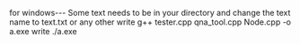 for windows---
Some text needs to be in your directory and change the text name to text.txt or any other
write g++ tester.cpp qna_tool.cpp Node.cpp -o a.exe
write ./a.exe
